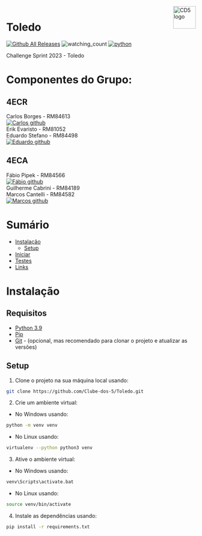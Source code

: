<a href="https://github.com/Clube-dos-5">
    <img src="https://cdn.discordapp.com/attachments/955793075492507668/1130554414428602479/CD5LogoDark.png" alt="CD5 logo" title="CD5" align="right" height="60" />
</a>

# Toledo

[![Github All Releases](https://img.shields.io/github/downloads/Clube-dos-5/Toledo/total.svg)]()
<img src="https://komarev.com/ghpvc/?username=Clube-dos-5&color=brightgreen" alt="watching_count" />
[![python](https://img.shields.io/badge/Python-3.9-3776AB.svg?style=flat&logo=python&logoColor=white)](https://www.python.org)

Challenge Sprint 2023 - Toledo

# Componentes do Grupo:

## 4ECR
Carlos Borges - RM84613 \
[![Carlos github](https://img.shields.io/badge/GitHub-kmuv1t-181717.svg?style=flat&logo=github)](https://github.com/kmuv1t) \
Erik Evaristo - RM81052 \
Eduardo Stefano - RM84498 \
[![Eduardo github](https://img.shields.io/badge/GitHub-dugimenes--jpg-181717.svg?style=flat&logo=github)](https://github.com/dugimenes-jpg) 
## 4ECA
Fábio Pipek - RM84566 \
[![Fábio github](https://img.shields.io/badge/GitHub-fabiopipek-181717.svg?style=flat&logo=github)](https://github.com/fabiopipek) \
Guilherme Cabrini - RM84189 \
Marcos Cantelli - RM84582 \
[![Marcos github](https://img.shields.io/badge/GitHub-MrHighTech20-181717.svg?style=flat&logo=github)](https://github.com/MrHighTech20) 


# Sumário

- [Instalação](#instalação)
    - [Setup](#setup)
- [Iniciar](#iniciar)
- [Testes](#testes)
- [Links](#links)

# Instalação

## Requisitos

- [Python 3.9](https://www.python.org/downloads/)
- [Pip](https://pip.pypa.io/en/stable/installing/)
- [Git](https://git-scm.com/downloads) - (opcional, mas recomendado para clonar o projeto e atualizar as versões)

## Setup
1. Clone o projeto na sua máquina local usando:
```bash
git clone https://github.com/Clube-dos-5/Toledo.git
```

2. Crie um ambiente virtual:

- No Windows usando:

```bash
python -m venv venv
``` 
- No Linux usando:

```bash
virtualenv --python python3 venv
```
3. Ative o ambiente virtual:

- No Windows usando:

```bash
venv\Scripts\activate.bat
```
- No Linux usando:

```bash
source venv/bin/activate
```

4. Instale as dependências usando:
```bash
pip install -r requirements.txt
```
